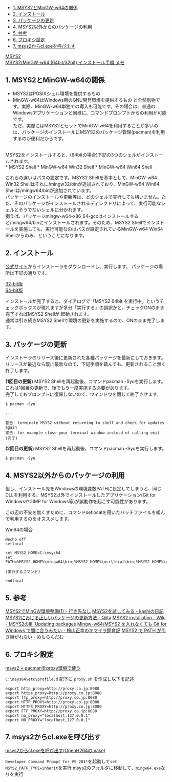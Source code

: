 <!-- @import "[TOC]" {cmd="toc" depthFrom=1 depthTo=6 orderedList=false}

<!-- code_chunk_output -->

- [1. MSYS2とMinGW-w64の関係](#1-msys2とmingw-w64の関係)
- [2. インストール](#2-インストール)
- [3. パッケージの更新](#3-パッケージの更新)
- [4. MSYS2以外からのパッケージの利用](#4-msys2以外からのパッケージの利用)
- [5. 参考](#5-参考)
- [6. プロキシ設定](#6-プロキシ設定)
- [7. msys2からcl.exeを呼び出す](#7-msys2からclexeを呼び出す)

<!-- /code_chunk_output -->

[MSYS2](https://sites.google.com/site/toriaezuzakki/msys2?tmpl=%2Fsystem%2Fapp%2Ftemplates%2Fprint%2F)<br>
[MSYS2/MinGW-w64 (64bit/32bit) インストール手順 メモ](https://gist.github.com/Hamayama/eb4b4824ada3ac71beee0c9bb5fa546d) <br>

## 1. MSYS2とMinGW-w64の関係
* MSYS2はPOSIXシェル環境を提供するもの
* MinGW-w64はWindows用のGNU開発環境を提供するもの
と全然別物です。実際、MinGW-w64単独での導入も可能です。その場合は、普通のWindowsアプリケーションと同様に、コマンドプロンプトからの利用が可能です。<br>
ただ、実際にはMSYS2とセットでMinGW-w64を利用することが多いのは、パッケージのインストールにMSYS2のパッケージ管理(pacman)を利用するのが便利だからです。<br>
<br>
MSYS2をインストールすると、(64bitの場合)下記の3つのシェルがインストールされます。<br>
* MSYS2 Shell
* MinGW-w64 Win32 Shell
* MinGW-w64 Win64 Shell

これらの違いはパスの設定です。MSYS2 Shellを基本として、MinGW-w64 Win32 Shellはそれに/mingw32/binが追加されており、MinGW-w64 Win64 Shellは/mingw64/binが追加されています。<br>
パッケージのインストールや更新等は、どのシェルで実行しても構いません。ただ、そのパッケージがインストールされるディレクトリによって、実行可能なシェルとそうでないシェルに分かれます。<br>
例えば、パッケージmingw-w64-x86_64-gccはインストールすると/mingw64/binにインストールされます。そのため、MSYS2 Shellでインストールを実施しても、実行可能なのはパスが設定されているMinGW-w64 Win64 Shellからのみ、ということになります。<br>

## 2. インストール
[公式サイト](https://sourceforge.net/projects/msys2/)からインストーラをダウンロードし、実行します。
パッケージの場所は下記の通りです。<br>

[32-bit版](http://sourceforge.net/projects/msys2/files/Base/i686/)<br>
[64-bit版](http://sourceforge.net/projects/msys2/files/Base/x86_64/)<br>

インストールが完了すると、ダイアログで「MSYS2 64bit を実行中」というチェックボックスが現れますが多分「実行する」の誤訳かと。チェックONのまま完了すればMSYS2 Shellが
起動されます。<br>
通常は引き続きMSYS2 Shellで環境の更新を実施するので、ONのまま完了します。<br>

## 3. パッケージの更新
インストーラのリリース後に更新された各種パッケージを最新にしておきます。<br>
リリースが最近なら既に最新なので、下記手順を踏んでも、更新されること無く終了します。<br>

__(1回目の更新)__ MSYS2 Shellを再起動後、コマンドpacman -Syuを実行します。<br>
これは1回目の更新で、後でもう一度実施する必要があります。<br>
完了してもプロンプトに復帰しないので、ウィンドウを閉じて終了させます。<br>
```
$ pacman -Syu

...

警告: terminate MSYS2 without returning to shell and check for updates again
警告: for example close your terminal window instead of calling exit
(完了)
```

__(2回目の更新)__ MSYS2 Shellを再起動後、コマンドpacman -Syuを実行します。<br>
```
$ pacman -Syu
```

## 4. MSYS2以外からのパッケージの利用
但し、インストール先をWindowsの環境変数PATHに設定してしまうと、同じDLLを利用する、MSYS2以外でインストールしたアプリケーション(Git for WindowsやGIMP for Windows等)が誤動作を起こす可能性があります。<br>

この辺の不安を無くすために、コマンドsetlocalを用いたバッチファイルを組んで利用するのをオススメします。<br>

Win64の場合<br>
```
@echo off
setlocal

set MSYS2_HOME=C:\msys64
set PATH=%MSYS2_HOME%\mingw64\bin;%MSYS2_HOME%\usr\local\bin;%MSYS2_HOME%\usr\bin;%MSYS2_HOME%\bin;%PATH%

(実行するコマンド)

endlocal
```

## 5. 参考
[MSYS2でMinGW環境整備(1) - 行き先なし](http://arithmeticoverflow.blog.fc2.com/blog-entry-32.html)
[MSYS2を試してみる - kashiの日記](http://verifiedby.me/adiary/055)
[MSYS2における正しいパッケージの更新方法 - Qiita](http://qiita.com/k-takata/items/373ec7f23d5d7541f982)
[MSYS2 installation - Wiki - MSYS2のIII. Updating packages]()
[Mingw-w64/MSYS2 を入れなくても Git for Windows で間に合うみたい - 檜山正幸のキマイラ飼育記](http://d.hatena.ne.jp/m-hiyama/20151013/1444704189)
[MSYS2 で PATH が引き継がれない - めもらんだむ](http://chirimenmonster.github.io/2016/05/09/msys2-path.html)

## 6. プロキシ設定
[msys2 + pacmanをproxy環境で使う](https://nantonaku-shiawase.hatenablog.com/entry/2014/10/11/163342)

`C:\msys64\etc\profile.d` 配下に `proxy.sh` を作成し以下を記述
```
export http_proxy=http://proxy.co.jp:8080
export https_proxy=http://proxy.co.jp:8080
export ftp_proxy=http://proxy.co.jp:8080
export HTTP_PROXY=http://proxy.co.jp:8080
export HTTPS_PROXY=http://proxy.co.jp:8080
export FTP_PROXY=http://proxy.co.jp:8080
export no_proxy="localhost,127.0.0.1"
export NO_PROXY="localhost,127.0.0.1"
```

## 7. msys2からcl.exeを呼び出す
[msys2からcl.exeを呼び出す(OpenH264のmake)](https://teratail.com/questions/156771)

`Developer Command Prompt for VS 201*`を起動して`set MSYS2_PATH_TYPE=inherit`を実行
msys2のフォルダに移動して、`mingw64.exe`なりを実行

